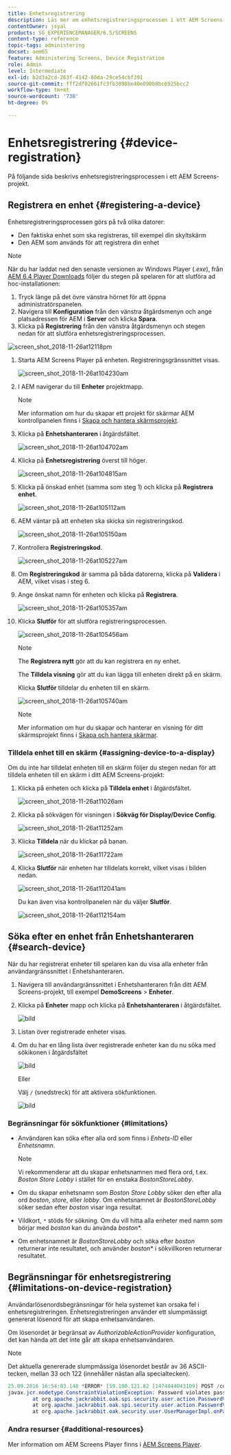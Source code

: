 ```yaml
---
title: Enhetsregistrering
description: Läs mer om enhetsregistreringsprocessen i ett AEM Screens-projekt.
contentOwner: jsyal
products: SG_EXPERIENCEMANAGER/6.5/SCREENS
content-type: reference
topic-tags: administering
docset: aem65
feature: Administering Screens, Device Registration
role: Admin
level: Intermediate
exl-id: b2d3a2cd-263f-4142-80da-29ce54cbf391
source-git-commit: fff2df02661fc3fb3098be40e090b8bc6925bcc2
workflow-type: tm+mt
source-wordcount: '738'
ht-degree: 0%

---
```


# Enhetsregistrering {#device-registration}

På följande sida beskrivs enhetsregistreringsprocessen i ett AEM Screens-projekt.

## Registrera en enhet {#registering-a-device}

Enhetsregistreringsprocessen görs på två olika datorer:

* Den faktiska enhet som ska registreras, till exempel din skyltskärm
* Den AEM som används för att registrera din enhet

>[!NOTE]
>
>När du har laddat ned den senaste versionen av Windows Player (*.exe*), från [AEM 6.4 Player Downloads](https://download.macromedia.com/screens/) följer du stegen på spelaren för att slutföra ad hoc-installationen:
>
>1. Tryck länge på det övre vänstra hörnet för att öppna administratörspanelen.
>1. Navigera till **Konfiguration** från den vänstra åtgärdsmenyn och ange platsadressen för AEM i **Server** och klicka **Spara**.
>1. Klicka på **Registrering** från den vänstra åtgärdsmenyn och stegen nedan för att slutföra enhetsregistreringsprocessen.
>

![screen_shot_2018-11-26at12118pm](assets/screen_shot_2018-11-26at12118pm.png)

1. Starta AEM Screens Player på enheten. Registreringsgränssnittet visas.

   ![screen_shot_2018-11-26at104230am](assets/screen_shot_2018-11-26at104230am.png)

1. I AEM navigerar du till **Enheter** projektmapp.

   >[!NOTE]
   >
   >Mer information om hur du skapar ett projekt för skärmar AEM kontrollpanelen finns i [Skapa och hantera skärmsprojekt](creating-a-screens-project.md).

1. Klicka på **Enhetshanteraren** i åtgärdsfältet.

   ![screen_shot_2018-11-26at104702am](assets/screen_shot_2018-11-26at104702am.png)

1. Klicka på **Enhetsregistrering** överst till höger.

   ![screen_shot_2018-11-26at104815am](assets/screen_shot_2018-11-26at104815am.png)

1. Klicka på önskad enhet (samma som steg 1) och klicka på **Registrera enhet**.

   ![screen_shot_2018-11-26at105112am](assets/screen_shot_2018-11-26at105112am.png)

1. AEM väntar på att enheten ska skicka sin registreringskod.

   ![screen_shot_2018-11-26at105150am](assets/screen_shot_2018-11-26at105150am.png)

1. Kontrollera **Registreringskod**.

   ![screen_shot_2018-11-26at105227am](assets/screen_shot_2018-11-26at105227am.png)

1. Om **Registreringskod** är samma på båda datorerna, klicka på **Validera** i AEM, vilket visas i steg 6.
1. Ange önskat namn för enheten och klicka på **Registrera**.

   ![screen_shot_2018-11-26at105357am](assets/screen_shot_2018-11-26at105357am.png)

1. Klicka **Slutför** för att slutföra registreringsprocessen.

   ![screen_shot_2018-11-26at105456am](assets/screen_shot_2018-11-26at105456am.png)

   >[!NOTE]
   >
   >The **Registrera nytt** gör att du kan registrera en ny enhet.
   >
   >The **Tilldela visning** gör att du kan lägga till enheten direkt på en skärm.

   Klicka **Slutför** tilldelar du enheten till en skärm.

   ![screen_shot_2018-11-26at105740am](assets/screen_shot_2018-11-26at105740am.png)

   >[!NOTE]
   >
   >Mer information om hur du skapar och hanterar en visning för ditt skärmsprojekt finns i [Skapa och hantera skärmar](managing-displays.md).

### Tilldela enhet till en skärm {#assigning-device-to-a-display}

Om du inte har tilldelat enheten till en skärm följer du stegen nedan för att tilldela enheten till en skärm i ditt AEM Screens-projekt:

1. Klicka på enheten och klicka på **Tilldela enhet** i åtgärdsfältet.

   ![screen_shot_2018-11-26at11026am](assets/screen_shot_2018-11-26at111026am.png)

1. Klicka på sökvägen för visningen i **Sökväg för Display/Device Config**.

   ![screen_shot_2018-11-26at11252am](assets/screen_shot_2018-11-26at111252am.png)

1. Klicka **Tilldela** när du klickar på banan.

   ![screen_shot_2018-11-26at11722am](assets/screen_shot_2018-11-26at111722am.png)

1. Klicka **Slutför** när enheten har tilldelats korrekt, vilket visas i bilden nedan.

   ![screen_shot_2018-11-26at112041am](assets/screen_shot_2018-11-26at112041am.png)

   Du kan även visa kontrollpanelen när du väljer **Slutför**.

   ![screen_shot_2018-11-26at112154am](assets/screen_shot_2018-11-26at112154am.png)

## Söka efter en enhet från Enhetshanteraren {#search-device}

När du har registrerat enheter till spelaren kan du visa alla enheter från användargränssnittet i Enhetshanteraren.

1. Navigera till användargränssnittet i Enhetshanteraren från ditt AEM Screens-projekt, till exempel **DemoScreens** > **Enheter**.

1. Klicka på **Enheter** mapp och klicka på **Enhetshanteraren** i åtgärdsfältet.

   ![bild](/help/user-guide/assets/device-manager/device-manager-1.png)

1. Listan över registrerade enheter visas.

1. Om du har en lång lista över registrerade enheter kan du nu söka med sökikonen i åtgärdsfältet

   ![bild](/help/user-guide/assets/device-manager/device-manager-2.png)

   Eller

   Välj `/` (snedstreck) för att aktivera sökfunktionen.

   ![bild](/help/user-guide/assets/device-manager/device-manager-3.png)


### Begränsningar för sökfunktioner {#limitations}

* Användaren kan söka efter alla ord som finns i *Enhets-ID* eller *Enhetsnamn*.

  >[!NOTE]
  >Vi rekommenderar att du skapar enhetsnamnen med flera ord, t.ex. *Boston Store Lobby* i stället för en enstaka *BostonStoreLobby*.

* Om du skapar enhetsnamn som *Boston Store Lobby* söker den efter alla ord *boston*, *store*, eller *lobby*. Om enhetsnamnet är *BostonStoreLobby* söker sedan efter *boston* visar inga resultat.

* Vildkort, `*` stöds för sökning. Om du vill hitta alla enheter med namn som börjar med *boston* kan du använda *boston**.

* Om enhetsnamnet är *BostonStoreLobby* och söka efter *boston* returnerar inte resultatet, och använder *boston** i sökvillkoren returnerar resultatet.

## Begränsningar för enhetsregistrering {#limitations-on-device-registration}

Användarlösenordsbegränsningar för hela systemet kan orsaka fel i enhetsregistreringen. Enhetsregistreringen använder ett slumpmässigt genererat lösenord för att skapa enhetsanvändaren.

Om lösenordet är begränsat av *AuthorizableActionProvider* konfiguration, det kan hända att det inte går att skapa enhetsanvändaren.

>[!NOTE]
>
>Det aktuella genererade slumpmässiga lösenordet består av 36 ASCII-tecken, mellan 33 och 122 (innehåller nästan alla specialtecken).

```java
25.09.2016 16:54:03.140 *ERROR* [59.100.121.82 [1474844043109] POST /content/screens/svc/registration HTTP/1.1] com.adobe.cq.screens.device.registration.impl.RegistrationServlet Error during device registration
javax.jcr.nodetype.ConstraintViolationException: Password violates password constraint (^(?=.*\d).{7,9}$).
        at org.apache.jackrabbit.oak.spi.security.user.action.PasswordValidationAction.validatePassword(PasswordValidationAction.java:105)
        at org.apache.jackrabbit.oak.spi.security.user.action.PasswordValidationAction.onPasswordChange(PasswordValidationAction.java:76)
        at org.apache.jackrabbit.oak.security.user.UserManagerImpl.onPasswordChange(UserManagerImpl.java:308)
```

### Andra resurser {#additional-resources}

Mer information om AEM Screens Player finns i [AEM Screens Player](working-with-screens-player.md).
